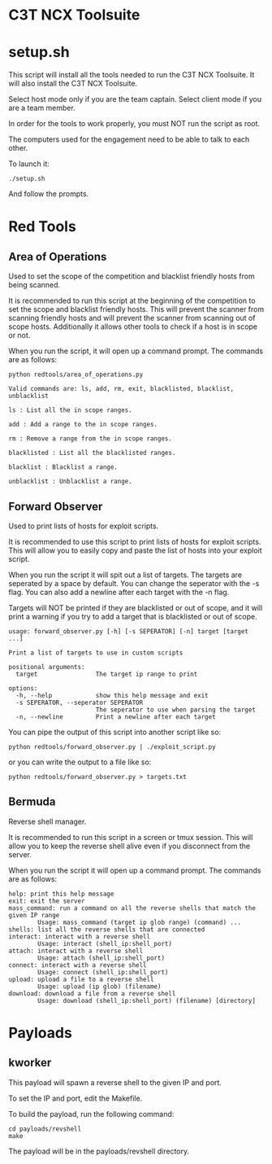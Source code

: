 # C3T NCX Toolsuite

# setup.sh

This script will install all the tools needed to run the C3T NCX Toolsuite. It will also install the C3T NCX Toolsuite.

Select host mode only if you are the team captain. Select client mode if you are a team member. 

In order for the tools to work properly, you must NOT run the script as root.

The computers used for the engagement need to be able to talk to each other.

To launch it:
```
./setup.sh
```
And follow the prompts.

# Red Tools

## Area of Operations
Used to set the scope of the competition and blacklist friendly hosts from being scanned.

It is recommended to run this script at the beginning of the competition to set the scope and blacklist friendly hosts. This will prevent the scanner from scanning friendly hosts and will prevent the scanner from scanning out of scope hosts. Additionally it allows other tools to check if a host is in scope or not.

When you run the script, it will open up a command prompt. The commands are as follows:

```
python redtools/area_of_operations.py

Valid commands are: ls, add, rm, exit, blacklisted, blacklist, unblacklist

ls : List all the in scope ranges.

add : Add a range to the in scope ranges.

rm : Remove a range from the in scope ranges.

blacklisted : List all the blacklisted ranges.

blacklist : Blacklist a range.

unblacklist : Unblacklist a range.

```

## Forward Observer
Used to print lists of hosts for exploit scripts.

It is recommended to use this script to print lists of hosts for exploit scripts. This will allow you to easily copy and paste the list of hosts into your exploit script.

When you run the script it will spit out a list of targets. The targets are seperated by a space by default. You can change the seperator with the -s flag. You can also add a newline after each target with the -n flag.

Targets will NOT be printed if they are blacklisted or out of scope, and it will print a warning if you try to add a target that is blacklisted or out of scope.


```
usage: forward_observer.py [-h] [-s SEPERATOR] [-n] target [target ...]

Print a list of targets to use in custom scripts

positional arguments:
  target                The target ip range to print

options:
  -h, --help            show this help message and exit
  -s SEPERATOR, --seperator SEPERATOR
                        The seperator to use when parsing the target
  -n, --newline         Print a newline after each target
```

You can pipe the output of this script into another script like so:

```
python redtools/forward_observer.py | ./exploit_script.py
```

or you can write the output to a file like so:

```
python redtools/forward_observer.py > targets.txt
```


## Bermuda

Reverse shell manager.

It is recommended to run this script in a screen or tmux session. This will allow you to keep the reverse shell alive even if you disconnect from the server.

When you run the script it will open up a command prompt. The commands are as follows:

```
help: print this help message
exit: exit the server
mass_command: run a command on all the reverse shells that match the given IP range
        Usage: mass_command (target ip glob range) (command) ...
shells: list all the reverse shells that are connected
interact: interact with a reverse shell
        Usage: interact (shell_ip:shell_port)
attach: interact with a reverse shell
        Usage: attach (shell_ip:shell_port)
connect: interact with a reverse shell
        Usage: connect (shell_ip:shell_port)
upload: upload a file to a reverse shell
        Usage: upload (ip glob) (filename)
download: download a file from a reverse shell
        Usage: download (shell_ip:shell_port) (filename) [directory]
```

# Payloads

## kworker
This payload will spawn a reverse shell to the given IP and port.

To set the IP and port, edit the Makefile.

To build the payload, run the following command:

```
cd payloads/revshell
make
```

The payload will be in the payloads/revshell directory.
